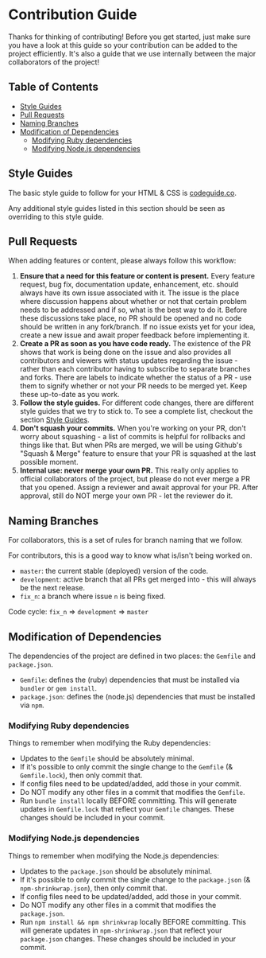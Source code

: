 # Contribution Guide

Thanks for thinking of contributing! Before you get started, just make
sure you have a look at this guide so your contribution can be added to
the project efficiently. It's also a guide that we use internally between
the major collaborators of the project!

## Table of Contents

 - [Style Guides](#style-guides)
 - [Pull Requests](#pull-requests)
 - [Naming Branches](#naming-branches)
 - [Modification of Dependencies](#modification-of-dependencies)
   - [Modifying Ruby dependencies](#modifying-ruby-dependencies)
   - [Modifying Node.js dependencies](#modifying-nodejs-dependencies)

## Style Guides

The basic style guide to follow for your HTML &amp; CSS is [codeguide.co](http://codeguide.co/).

Any additional style guides listed in this section should be seen as overriding to this style guide.

## Pull Requests

When adding features or content, please always follow this workflow:

 1. **Ensure that a need for this feature or content is present.** Every feature
 request, bug fix, documentation update, enhancement, etc. should always have its own
 issue associated with it. The issue is the place where discussion happens about whether
 or not that certain problem needs to be addressed and if so, what is the best way to
 do it. Before these discussions take place, no PR should be opened and no code should
 be written in any fork/branch. If no issue exists yet for your idea, create a new issue
 and await proper feedback before implementing it.
 2. **Create a PR as soon as you have code ready.** The existence of the PR shows that work
 is being done on the issue and also provides all contributors and viewers with status updates
 regarding the issue - rather than each contributor having to subscribe to separate branches
 and forks. There are labels to indicate whether the status of a PR - use them to signify
 whether or not your PR needs to be merged yet. Keep these up-to-date as you work.
 3. **Follow the style guides.** For different code changes, there are different style guides
 that we try to stick to. To see a complete list, checkout the section [Style Guides](#style-guides).
 4. **Don't squash your commits.** When you're working on your PR, don't worry about squashing - a
 list of commits is helpful for rollbacks and things like that. But when PRs are merged, we will be
 using Github's "Squash & Merge" feature to ensure that your PR is squashed at the last possible
 moment.
 5. **Internal use: never merge your own PR.** This really only applies to official collaborators of
 the project, but please do not ever merge a PR that you opened. Assign a reviewer and await approval
 for your PR. After approval, still do NOT merge your own PR - let the reviewer do it.

## Naming Branches

For collaborators, this is a set of rules for branch naming that we follow.

For contributors, this is a good way to know what is/isn't being worked on.

 - `master`: the current stable (deployed) version of the code.
 - `development`: active branch that all PRs get merged into - this will always be the next release.
 - `fix_n`: a branch where issue `n` is being fixed.

Code cycle: `fix_n` => `development` => `master`

## Modification of Dependencies

The dependencies of the project are defined in two places: the `Gemfile` and
`package.json`.

 - `Gemfile`: defines the (ruby) dependencies that must be installed via `bundler` or `gem install`.
 - `package.json`: defines the (node.js) dependencies that must be installed via `npm`.

### Modifying Ruby dependencies

Things to remember when modifying the Ruby dependencies:

 - Updates to the `Gemfile` should be absolutely minimal.
  - If it's possible to only commit the single change to the `Gemfile` (& `Gemfile.lock`),
  then only commit that.
  - If config files need to be updated/added, add those in your commit.
  - Do NOT modify any other files in a commit that modifies the `Gemfile`.
 - Run `bundle install` locally BEFORE committing. This will generate updates in
 `Gemfile.lock` that reflect your `Gemfile` changes. These changes should be included
 in your commit.

### Modifying Node.js dependencies

Things to remember when modifying the Node.js dependencies:

 - Updates to the `package.json` should be absolutely minimal.
  - If it's possible to only commit the single change to the `package.json` (& `npm-shrinkwrap.json`),
  then only commit that.
  - If config files need to be updated/added, add those in your commit.
  - Do NOT modify any other files in a commit that modifies the `package.json`.
 - Run `npm install && npm shrinkwrap` locally BEFORE committing. This will generate updates in
 `npm-shrinkwrap.json` that reflect your `package.json` changes. These changes should be included
 in your commit.